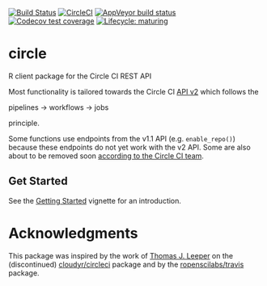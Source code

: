 
<!-- badges: start -->

[![Build
Status](https://img.shields.io/travis/ropenscilabs/circle/master?label=macOS&logo=travis&style=flat-square)](https://travis-ci.org/ropenscilabs/circle)
[![CircleCI](https://img.shields.io/circleci/build/gh/ropenscilabs/circle/master?label=Linux&logo=circle&logoColor=green&style=flat-square)](https://circleci.com/gh/ropenscilabs/circle)
[![AppVeyor build
status](https://img.shields.io/appveyor/ci/ropensci/circle?label=Windows&logo=appveyor&style=flat-square)](https://ci.appveyor.com/project/ropensci/circle)
[![Codecov test
coverage](https://codecov.io/gh/ropenscilabs/circle/branch/master/graph/badge.svg)](https://codecov.io/gh/ropenscilabs/circle?branch=master)
[![Lifecycle:
maturing](https://img.shields.io/badge/lifecycle-maturing-blue.svg)](https://www.tidyverse.org/lifecycle/#maturing)
<!-- badges: end -->

# circle

R client package for the Circle CI REST API

Most functionality is tailored towards the Circle CI [API
v2](https://github.com/CircleCI-Public/api-preview-docs) which follows
the

pipelines -\> workflows -\> jobs

principle.

Some functions use endpoints from the v1.1 API (e.g. `enable_repo()`)
because these endpoints do not yet work with the v2 API. Some are also
about to be removed soon [according to the Circle CI
team](https://github.com/CircleCI-Public/api-preview-docs/blob/master/docs/api-changes.md#endpoints-likely-being-removed-in-api-v2-still-available-in-v11-for-now).

## Get Started

See the [Getting
Started](https://ropenscilabs.github.io/circle/articles/circle.html)
vignette for an introduction.

# Acknowledgments

This package was inspired by the work of [Thomas J.
Leeper](https://github.com/leeper) on the (discontinued)
[cloudyr/circleci](https://github.com/cloudyr/circleci) package and by
the [ropenscilabs/travis](https://github.com/ropenscilabs/travis)
package.
